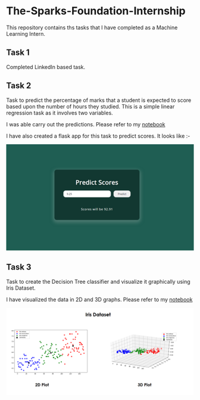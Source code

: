 # The-Sparks-Foundation-Internship

This repository contains ths tasks that I have completed as a Machine Learning Intern.

## Task 1

Completed LinkedIn based task.

## Task 2

Task to predict the percentage of marks that a student is expected to score based upon the number of hours they studied. This is a simple linear regression task as it involves two variables.

I was able carry out the predictions. Please refer to my [notebook](https://colab.research.google.com/drive/1bxPcBr0Cng01rRP6R0GXP5OQOIEh91R7#scrollTo=TBr9xEByPgUf)

I have also created a flask app for this task to predict scores. It looks like :-

![Demo](https://github.com/gauravsekhri/The-Sparks-Foundation-Internship/blob/master/Flask%20App%20Demo.png)

## Task 3

Task to create the Decision Tree classifier and visualize it graphically using Iris Dataset.

I have visualized the data in 2D and 3D graphs. Please refer to my [notebook](https://github.com/gauravsekhri/The-Sparks-Foundation-Internship/blob/master/Task%203/Task_3.ipynb)

![Demo](https://github.com/gauravsekhri/The-Sparks-Foundation-Internship/blob/master/Task%203/Task-3%20plot%20demo.png)
